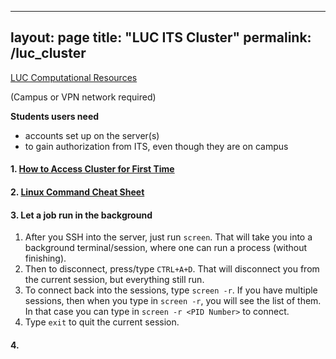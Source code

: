 
---
layout: page
title: "LUC ITS Cluster"
permalink: /luc_cluster
---

[LUC Computational Resources](https://www.luc.edu/its/rcs/computationalresources/)

(Campus or VPN network required)




**Students users need**
 - accounts set up on the server(s)
 - to gain authorization from ITS, even though they are on campus


#### 1.  [How to Access Cluster for First Time](\luc_cluster.pdf)

#### 2. [Linux Command Cheat Sheet](https://www.guru99.com/linux-commands-cheat-sheet.html)

#### 3. Let a job run in the background
1.  After you SSH into the server, just run `screen`. That will take you into a background terminal/session, where one can run a process (without finishing).
2. Then to disconnect, press/type `CTRL+A+D`. That will disconnect you from the current session, but everything still run. 
3. To connect back into the sessions, type `screen -r`. If you have multiple sessions, then when you type in `screen -r`, you will see the list of them. In that case you can type in `screen -r <PID Number>` to connect.
4. Type `exit` to quit the current session.

#### 4. 

